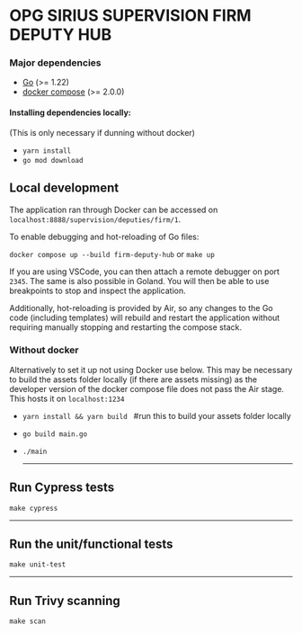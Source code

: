 # OPG SIRIUS SUPERVISION FIRM DEPUTY HUB

### Major dependencies

-   [Go](https://golang.org/) (>= 1.22)
-   [docker compose](https://docs.docker.com/compose/install/) (>= 2.0.0)

#### Installing dependencies locally:
(This is only necessary if dunning without docker)
-   `yarn install`
-   `go mod download`

## Local development

The application ran through Docker can be accessed on `localhost:8888/supervision/deputies/firm/1`.

To enable debugging and hot-reloading of Go files:

`docker compose up --build firm-deputy-hub` or `make up`

If you are using VSCode, you can then attach a remote debugger on port `2345`. The same is also possible in Goland.
You will then be able to use breakpoints to stop and inspect the application.

Additionally, hot-reloading is provided by Air, so any changes to the Go code (including templates)
will rebuild and restart the application without requiring manually stopping and restarting the compose stack.

### Without docker

Alternatively to set it up not using Docker use below. This may be necessary to build the assets folder locally (if
there are assets missing) as the developer version of the docker compose file does not pass the Air stage. This hosts it on `localhost:1234`

-   `yarn install && yarn build ` #run this to build your assets folder locally
-   `go build main.go `
-   `./main `

    ***

## Run Cypress tests

`make cypress`

---

## Run the unit/functional tests

`make unit-test`

-------------------------------------------------------------------
## Run Trivy scanning

`make scan`
